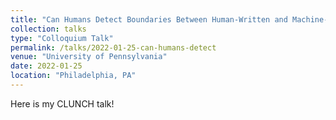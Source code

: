 ```yaml
---
title: "Can Humans Detect Boundaries Between Human-Written and Machine-Generated Text?"
collection: talks
type: "Colloquium Talk"
permalink: /talks/2022-01-25-can-humans-detect
venue: "University of Pennsylvania"
date: 2022-01-25
location: "Philadelphia, PA"
---
```


Here is my CLUNCH talk!